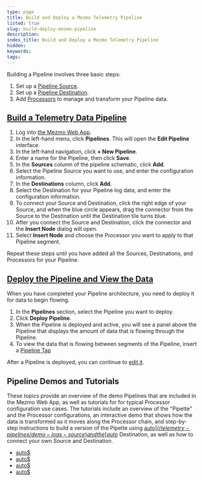 ```yaml
---
type: page
title: Build and Deploy a Mezmo Telemetry Pipeline
listed: true
slug: build-deploy-mezmo-pipeline
description: 
index_title: Build and Deploy a Mezmo Telemetry Pipeline
hidden: 
keywords: 
tags: 
---
```



Building a Pipeline involves three basic steps:

1. Set up a [Pipeline Source](/telemetry-pipelines/set-up-pipeline-sources).
2. Set up a [Pipeline Destination](/telemetry-pipelines/set-up-pipeline-destinations).
3. Add [Processors](/telemetry-pipelines/set-up-pipeline-processors) to manage and transform your Pipeline data.

## [Build a Telemetry Data Pipeline](https://docs.mezmo.com/docs/build-and-deploy-a-log-data-pipeline#build-a-log-data-pipeline)

1. Log into [the Mezmo Web App](https://app.mezmo.com/).
2. In the left-hand menu, click **Pipelines**. This will open the **Edit Pipeline** interface.
3. In the left-hand navigation, click **+ New Pipeline**.
4. Enter a name for the Pipeline, then click **Save**.
5. In the **Sources** column of the pipeline schematic, click **Add**.
6. Select the Pipeline Source you want to use, and enter the configuration information.
7. In the **Destinations** column, click **Add**.
8. Select the Destination for your Pipeline log data, and enter the configuration information.
9. To connect your Source and Destination, click the right edge of your Source, and when the blue circle appears, drag the connector from the Source to the Destination until the Destination tile turns blue.
10. After you connect the Source and Destination, click the connector and the **Insert Node** dialog will open.
11. Select **Insert Node** and choose the Processor you want to apply to that Pipeline segment.

Repeat these steps until you have added all the Sources, Destinations, and Processors for your Pipeline.

## [Deploy the Pipeline and View the Data](https://docs.mezmo.com/docs/build-and-deploy-a-log-data-pipeline#deploy-the-pipeline-and-view-the-data)

When you have completed your Pipeline architecture, you need to deploy it for data to begin flowing.

1. In the **Pipelines** section, select the Pipeline you want to deploy.
2. Click **Deploy Pipeline**.
3. When the Pipeline is deployed and active, you will see a panel above the Pipeline that displays the amount of data that is flowing through the Pipeline.
4. To view the data that is flowing between segments of the Pipeline, insert a [Pipeline Tap](/telemetry-pipelines/view-pipeline-data)

After a Pipeline is deployed, you can continue to [edit it](/telemetry-pipelines/edit-a-pipeline).

## Pipeline Demos and Tutorials

These topics provide an overview of the demo Pipelines that are included in the Mezmo Web App, as well as tutorials for for typical Processor configuration use cases. The tutorials include an overview of the "Pipette" and the Processor configurations, an interactive demo that shows how the data is transformed as it moves along the Processor chain, and step-by-step instructions to build a version of the Pipette using [auto$](/telemetry-pipelines/demo-logs-source) and the [auto$](/telemetry-pipelines/blackhole-destination) Destination, as well as how to connect your own Source and Destination.

- [auto$](/telemetry-pipelines/pipeline-architecture-for-kubernetes-data-optimizationzlz)
- [auto$](/practioner-guide-data-optimization/pipeline-module--route)
- [auto$](/practioner-guide-data-optimization/pipeline-module--security-and-compliance)
- [auto$](/practioner-guide-data-optimization/pipeline-example--convert-200-events-to-metrics)